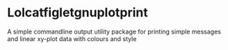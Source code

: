 # Lolcatfigletgnuplotprint

A simple commandline output utility package for printing simple messages and linear xy-plot data with colours and style

